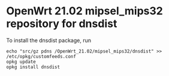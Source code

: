 OpenWrt 21.02 mipsel_mips32 repository for dnsdist
========

To install the dnsdist package, run

```
echo "src/gz pdns /OpenWrt_21.02/mipsel_mips32/dnsdist" >> /etc/opkg/customfeeds.conf
opkg update
opkg install dnsdist
```
